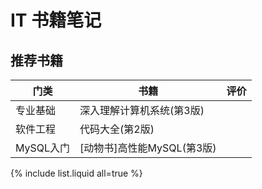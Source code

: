
# IT 书籍笔记


## 推荐书籍

| 门类   | 书籍 | 评价 |
| ---- | ---- |---- |
| 专业基础 | 深入理解计算机系统(第3版) |  |
| 软件工程 | 代码大全(第2版) |  |
| MySQL入门 | [动物书]高性能MySQL(第3版) | |


{% include list.liquid all=true %}
